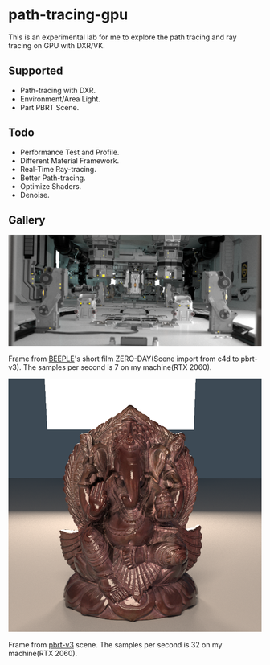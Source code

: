 # path-tracing-gpu

This is an experimental lab for me to explore the path tracing and ray tracing on GPU with DXR/VK. 

## Supported

- Path-tracing with DXR.
- Environment/Area Light.
- Part PBRT Scene.

## Todo

- Performance Test and Profile.
- Different Material Framework.
- Real-Time Ray-tracing.
- Better Path-tracing.
- Optimize Shaders.
- Denoise.

## Gallery

![frame25](https://github.com/LinkClinton/repository-data/blob/master/path-tracing-gpu/gallery/frame25.png)

Frame from [BEEPLE](https://www.beeple-crap.com/)'s short film ZERO-DAY(Scene import from c4d to pbrt-v3). The samples per second is 7 on my machine(RTX 2060).

![ganesha](https://github.com/LinkClinton/repository-data/blob/master/path-tracing-gpu/gallery/ganesha.png)

Frame from [pbrt-v3](https://pbrt.org/) scene. The samples per second is 32 on my machine(RTX 2060).